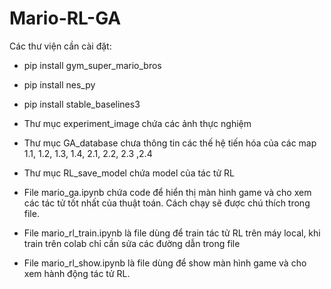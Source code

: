 # Mario-RL-GA

Các thư viện cần cài đặt:
- pip install gym_super_mario_bros
- pip install nes_py
- pip install stable_baselines3

- Thư mục experiment_image chứa các ảnh thực nghiệm
- Thư mục GA_database chưa thông tin các thế hệ tiến hóa của các map 1.1, 1.2, 1.3, 1.4, 2.1, 2.2, 2.3 ,2.4
- Thư mục RL_save_model chứa model của tác tử RL

- File mario_ga.ipynb chứa code để hiển thị màn hình game và cho xem các tác tử tốt nhất của thuật toán. Cách chạy sẽ được chú thích trong file.
- File mario_rl_train.ipynb là file dùng để train tác tử RL trên máy local, khi train trên colab chỉ cần sửa các đường dẫn trong file
- File mario_rl_show.ipynb là file dùng để show màn hình game và cho xem hành động tác tử RL.
